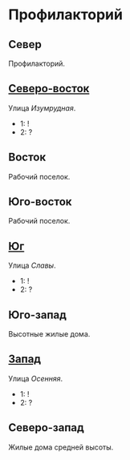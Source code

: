 # Профилакторий

## Север

Профилакторий.

## [Северо-восток](./560035.md)

Улица *Изумрудная*.

* 1:    !
* 2:    ?

## Восток

Рабочий поселок.

## Юго-восток

Рабочий поселок.

## [Юг](./550050.md)

Улица *Славы*.

* 1:    !
* 2:    ?

## Юго-запад

Высотные жилые дома.

## [Запад](./540045.md)

Улица *Осенняя*.

* 1:    !
* 2:    ?

## Северо-запад

Жилые дома средней высоты.
